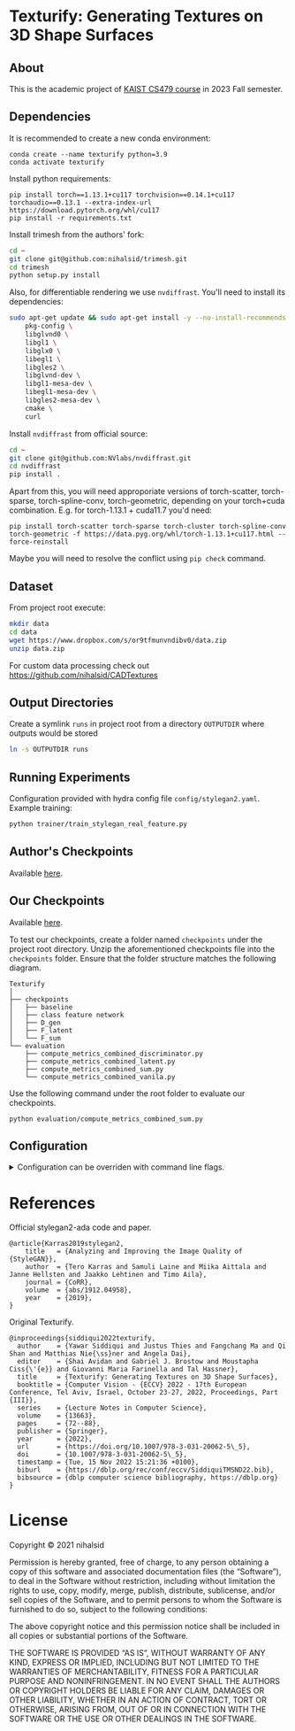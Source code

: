 # Texturify: Generating Textures on 3D Shape Surfaces

## About

This is the academic project of [KAIST CS479 course](https://mhsung.github.io/kaist-cs479-fall-2023/) in 2023 Fall semester.

## Dependencies

It is recommended to create a new conda environment:

```commandline
conda create --name texturify python=3.9
conda activate texturify
```

Install python requirements:

```commandline
pip install torch==1.13.1+cu117 torchvision==0.14.1+cu117 torchaudio==0.13.1 --extra-index-url https://download.pytorch.org/whl/cu117
pip install -r requirements.txt
```

Install trimesh from the authors' fork:
```bash
cd ~
git clone git@github.com:nihalsid/trimesh.git
cd trimesh
python setup.py install
```

Also, for differentiable rendering we use `nvdiffrast`. You'll need to install its dependencies:

```bash
sudo apt-get update && sudo apt-get install -y --no-install-recommends \
    pkg-config \
    libglvnd0 \
    libgl1 \
    libglx0 \
    libegl1 \
    libgles2 \
    libglvnd-dev \
    libgl1-mesa-dev \
    libegl1-mesa-dev \
    libgles2-mesa-dev \
    cmake \
    curl
```

Install `nvdiffrast` from official source:

```bash
cd ~ 
git clone git@github.com:NVlabs/nvdiffrast.git
cd nvdiffrast
pip install .
```

Apart from this, you will need approporiate versions of torch-scatter, torch-sparse, torch-spline-conv, torch-geometric, depending on your torch+cuda combination. E.g. for torch-1.13.1 + cuda11.7 you'd need:  

```commandline
pip install torch-scatter torch-sparse torch-cluster torch-spline-conv torch-geometric -f https://data.pyg.org/whl/torch-1.13.1+cu117.html --force-reinstall
```

Maybe you will need to resolve the conflict using `pip check` command.

## Dataset

From project root execute:
```bash
mkdir data
cd data
wget https://www.dropbox.com/s/or9tfmunvndibv0/data.zip
unzip data.zip
```

For custom data processing check out https://github.com/nihalsid/CADTextures

## Output Directories

Create a symlink `runs` in project root from a directory `OUTPUTDIR` where outputs would be stored  
```bash
ln -s OUTPUTDIR runs
```

## Running Experiments

Configuration provided with hydra config file `config/stylegan2.yaml`. Example training:

```bash
python trainer/train_stylegan_real_feature.py 
```

## Author's Checkpoints

Available [here](https://www.dropbox.com/scl/fi/cz9arygdbz05gucapldd1/texturify_checkpoints.zip?rlkey=n19t8x0zq13i7hmodfnjkgrst&dl=0).

## Our Checkpoints

Available [here](https://naver.com/).

To test our checkpoints, create a folder named `checkpoints` under the project root directory.
Unzip the aforementioned checkpoints file into the `checkpoints` folder. 
Ensure that the folder structure matches the following diagram.

```
Texturify
│ 
├── checkpoints
│   ├── baseline
│   ├── class feature network
│   ├── D_gen
│   ├── F_latent
│   └── F_sum
└── evaluation
    ├── compute_metrics_combined_discriminator.py
    ├── compute_metrics_combined_latent.py
    ├── compute_metrics_combined_sum.py
    └── compute_metrics_combined_vanila.py
```

Use the following command under the root folder to evaluate our checkpoints.

```
python evaluation/compute_metrics_combined_sum.py
```

## Configuration

<details>
<summary>Configuration can be overriden with command line flags.</summary>

| Key | Description | Default |
| ----|-------------|---------|
|`dataset_path`| Directory with processed data||
|`mesh_path`| Directory with processed mesh (highest res)||
|`pairmeta_path`| Directory with metadata for image-shape pairs (photoshape specific)||
|`image_path`| real images ||
|`mask_path`| real image segmentation masks ||
|`uv_path`| processed uv data (for uv baseline) ||
|`silhoutte_path`| texture atlas silhoutte data (for uv baseline) ||
|`experiment`| Experiment name used for logs |`fast_dev`|
|`wandb_main`| If false, results logged to "<project>-dev" wandb project (for dev logs)|`False`|
|`num_mapping_layers`| Number of layers in the mapping network |2|
|`lr_g`| Generator learning rate | 0.002|
|`lr_d`| Discriminator learning rate |0.00235|
|`lr_e`| Encoder learning rate |0.0001|
|`lambda_gp`| Gradient penalty weight | 0.0256 |
|`lambda_plp`| Path length penalty weight |2|
|`lazy_gradient_penalty_interval`| Gradient penalty regularizer interval |16|
|`lazy_path_penalty_after`| Iteration after which path lenght penalty is active |0|
|`lazy_path_penalty_interval`| Path length penalty regularizer interval |4|
|`latent_dim`| Latent dim of starting noise and mapping network output |512|
|`image_size`| Size of generated images |64|
|`num_eval_images`| Number of images on which FID is computed |8096|
|`num_vis_images`| Number of image visualized |1024|
|`batch_size`| Mini batch size |16|
|`num_workers`| Number of dataloader workers|8|
|`seed`| RNG seed |null|
|`save_epoch`| Epoch interval for checkpoint saves |1|
|`sanity_steps`| Validation sanity runs before training start |1|
|`max_epoch`| Maximum training epochs |250|
|`val_check_interval`| Epoch interval for evaluating metrics and saving generated samples |1|
|`resume`| Resume checkpoint |`null`|

</details>


References
==========
Official stylegan2-ada code and paper.

```
@article{Karras2019stylegan2,
    title   = {Analyzing and Improving the Image Quality of {StyleGAN}},
    author  = {Tero Karras and Samuli Laine and Miika Aittala and Janne Hellsten and Jaakko Lehtinen and Timo Aila},
    journal = {CoRR},
    volume  = {abs/1912.04958},
    year    = {2019},
}
```

Original Texturify.

```
@inproceedings{siddiqui2022texturify,
  author    = {Yawar Siddiqui and Justus Thies and Fangchang Ma and Qi Shan and Matthias Nie{\ss}ner and Angela Dai},
  editor    = {Shai Avidan and Gabriel J. Brostow and Moustapha Ciss{\'{e}} and Giovanni Maria Farinella and Tal Hassner},
  title     = {Texturify: Generating Textures on 3D Shape Surfaces},
  booktitle = {Computer Vision - {ECCV} 2022 - 17th European Conference, Tel Aviv, Israel, October 23-27, 2022, Proceedings, Part {III}},
  series    = {Lecture Notes in Computer Science},
  volume    = {13663},
  pages     = {72--88},
  publisher = {Springer},
  year      = {2022},
  url       = {https://doi.org/10.1007/978-3-031-20062-5\_5},
  doi       = {10.1007/978-3-031-20062-5\_5},
  timestamp = {Tue, 15 Nov 2022 15:21:36 +0100},
  biburl    = {https://dblp.org/rec/conf/eccv/SiddiquiTMSND22.bib},
  bibsource = {dblp computer science bibliography, https://dblp.org}
}
```

License
=====================

Copyright © 2021 nihalsid

Permission is hereby granted, free of charge, to any person
obtaining a copy of this software and associated documentation
files (the “Software”), to deal in the Software without
restriction, including without limitation the rights to use,
copy, modify, merge, publish, distribute, sublicense, and/or sell
copies of the Software, and to permit persons to whom the
Software is furnished to do so, subject to the following
conditions:

The above copyright notice and this permission notice shall be
included in all copies or substantial portions of the Software.

THE SOFTWARE IS PROVIDED “AS IS”, WITHOUT WARRANTY OF ANY KIND,
EXPRESS OR IMPLIED, INCLUDING BUT NOT LIMITED TO THE WARRANTIES
OF MERCHANTABILITY, FITNESS FOR A PARTICULAR PURPOSE AND
NONINFRINGEMENT. IN NO EVENT SHALL THE AUTHORS OR COPYRIGHT
HOLDERS BE LIABLE FOR ANY CLAIM, DAMAGES OR OTHER LIABILITY,
WHETHER IN AN ACTION OF CONTRACT, TORT OR OTHERWISE, ARISING
FROM, OUT OF OR IN CONNECTION WITH THE SOFTWARE OR THE USE OR
OTHER DEALINGS IN THE SOFTWARE.

